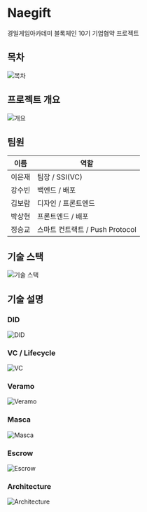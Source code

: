 # Naegift

경일게임아카데미 블록체인 10기 기업협약 프로젝트

## 목차

![목차](https://github.com/naegift/did_project/assets/67108705/59f040a3-4a2c-4660-89c5-77dae216ba8e)

## 프로젝트 개요

![개요](https://github.com/naegift/did_project/assets/67108705/ac250ed8-5263-4ad5-a897-b9c4e7327b29)

## 팀원

| 이름   | 역할                            |
| ------ | ------------------------------- |
| 이은재 | 팀장 / SSI(VC)                  |
| 강수빈 | 백엔드 / 배포                   |
| 김보람 | 디자인 / 프론트엔드             |
| 박상현 | 프론트엔드 / 배포               |
| 정승교 | 스마트 컨트랙트 / Push Protocol |

## 기술 스택

![기술 스택](https://github.com/naegift/did_project/assets/67108705/3faeeb8a-f4e9-40f4-a885-46e8a42523e8)

## 기술 설명

### DID

![DID](https://github.com/naegift/did_project/assets/67108705/154b44dd-2c34-4e37-9b90-d006fe8ab53a)

### VC / Lifecycle

![VC](https://github.com/naegift/did_project/assets/67108705/19812f33-c57c-4bec-9560-e73df2b5a1b9)

### Veramo

![Veramo](https://github.com/naegift/did_project/assets/67108705/26f806f4-a69a-4adc-ba03-5252891dbc9e)

### Masca

![Masca](https://github.com/naegift/did_project/assets/67108705/2900bef4-d4e3-4d6e-915f-9fc786648045)

### Escrow

![Escrow](https://github.com/naegift/did_project/assets/67108705/fd3c62d4-eb23-4dd9-b285-9c51c9a2675e)

### Architecture

![Architecture](https://github.com/naegift/did_project/assets/67108705/5430edcd-0940-4b37-9eff-b5235399a944)
